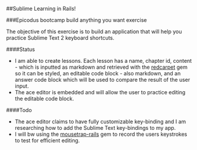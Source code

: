 ##Sublime Learning in Rails!

###Epicodus bootcamp build anything you want exercise

The objective of this exercise is to build an application that will help you practice Sublime Text 2 keyboard shortcuts. 

####Status

* I am able to create lessons.  Each lesson has a name, chapter id, content - which is inputted as markdown and retrieved with the <a href="https://github.com/vmg/redcarpet">redcarpet</a> gem so it can be styled, an editable code block -  also markdown, and an answer code block which will be used to compare the result of the user input.
* The <a heref="">ace editor</a> is embedded and will allow the user to practice editing the editable code block.


####Todo

* The ace editor claims to have fully customizable key-binding and I am researching how to add the Sublime Text key-bindings to my app.
* I will bw using the <a href="https://github.com/kugaevsky/mousetrap-rails">mousetrap-rails</a> gem to record the users keystrokes to test for efficient editing.


